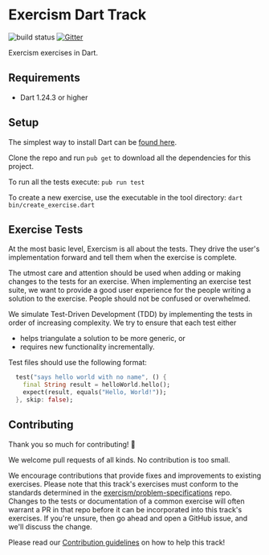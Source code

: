 # Exercism Dart Track

![build status](https://travis-ci.org/exercism/dart.svg?branch=master)  [![Gitter](https://badges.gitter.im/exercism/dart.svg)](https://gitter.im/exercism/dart?utm_source=badge&utm_medium=badge&utm_campaign=pr-badge)

Exercism exercises in Dart.

## Requirements

* Dart 1.24.3 or higher

## Setup

The simplest way to install Dart can be [found here](docs/INSTALLATION.md).

Clone the repo and run `pub get` to download all the dependencies for this project.

To run all the tests execute: `pub run test`

To create a new exercise, use the executable in the tool directory: `dart bin/create_exercise.dart`

## Exercise Tests

At the most basic level, Exercism is all about the tests. They drive the user's implementation forward and tell them when the exercise is complete.

The utmost care and attention should be used when adding or making changes to the tests for an exercise. When implementing an exercise test suite, we want to provide a good user experience for the people writing a solution to the exercise. People should not be confused or overwhelmed.

We simulate Test-Driven Development (TDD) by implementing the tests in order of increasing complexity. We try to ensure that each test either

- helps triangulate a solution to be more generic, or
- requires new functionality incrementally.

Test files should use the following format:

```dart
  test("says hello world with no name", () {
    final String result = helloWorld.hello();
    expect(result, equals("Hello, World!"));
  }, skip: false);
```

## Contributing

Thank you so much for contributing! :tada:

We welcome pull requests of all kinds. No contribution is too small.

We encourage contributions that provide fixes and improvements to existing exercises. Please note that this track's exercises must conform to the standards determined in the [exercism/problem-specifications](https://github.com/exercism/problem-specifications) repo. Changes to the tests or documentation of a common exercise will often warrant a PR in that repo before it can be incorporated into this track's exercises. If you're unsure, then go ahead and open a GitHub issue, and we'll discuss the change.

Please read our [Contribution guidelines](CONTRIBUTING.md) on how to help this track!
